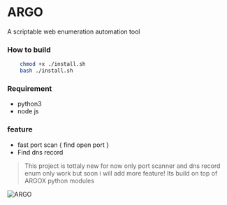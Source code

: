 # ARGO
A scriptable web enumeration automation tool

### How to build
```bash
    chmod +x ./install.sh
    bash ./install.sh
```

### Requirement

* python3
* node js

### feature
* fast port scan { find open port }
* Find dns record

> This project is tottaly new for now only port scanner and dns record enum only work but soon i will add more feature! Its build on top of ARGOX python modules   <br>



![ARGO](https://github.com/ScRiPt1337/ARGO/raw/master/Screenshot%20at%202020-08-19%2023-50-31.png)


